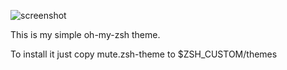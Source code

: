 ![screenshot](http://puu.sh/7IVTe.png)

This is my simple oh-my-zsh theme.

To install it just copy mute.zsh-theme to $ZSH_CUSTOM/themes
